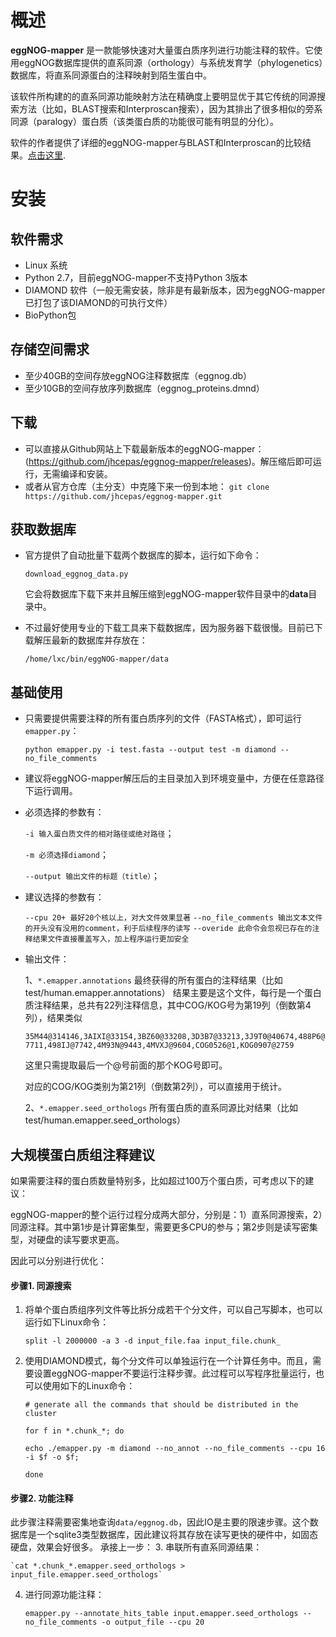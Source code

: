 # 概述

**eggNOG-mapper** 是一款能够快速对大量蛋白质序列进行功能注释的软件。它使用eggNOG数据库提供的直系同源（orthology）与系统发育学（phylogenetics）数据库，将直系同源蛋白的注释映射到陌生蛋白中。

该软件所构建的的直系同源功能映射方法在精确度上要明显优于其它传统的同源搜索方法（比如，BLAST搜索和Interproscan搜索），因为其排出了很多相似的旁系同源（paralogy）蛋白质（该类蛋白质的功能很可能有明显的分化）。

软件的作者提供了详细的eggNOG-mapper与BLAST和Interproscan的比较结果。[点击这里](https://github.com/jhcepas/emapper-benchmark/blob/master/benchmark_analysis.ipynb).


# 安装

## 软件需求

+ Linux 系统
+ Python 2.7，目前eggNOG-mapper不支持Python 3版本
+ DIAMOND 软件（一般无需安装，除非是有最新版本，因为eggNOG-mapper已打包了该DIAMOND的可执行文件）
+ BioPython包

## 存储空间需求

+ 至少40GB的空间存放eggNOG注释数据库（eggnog.db）
+ 至少10GB的空间存放序列数据库（eggnog_proteins.dmnd）

## 下载

+ 可以直接从Github网站上下载最新版本的eggNOG-mapper：
(https://github.com/jhcepas/eggnog-mapper/releases)。解压缩后即可运行，无需编译和安装。
+ 或者从官方仓库（主分支）中克隆下来一份到本地：
`git clone https://github.com/jhcepas/eggnog-mapper.git`

## 获取数据库

+ 官方提供了自动批量下载两个数据库的脚本，运行如下命令：

  `download_eggnog_data.py `

  它会将数据库下载下来并且解压缩到eggNOG-mapper软件目录中的**data**目录中。
+ 不过最好使用专业的下载工具来下载数据库，因为服务器下载很慢。目前已下载解压最新的数据库并存放在：

  `/home/lxc/bin/eggNOG-mapper/data`
 
## 基础使用

+ 只需要提供需要注释的所有蛋白质序列的文件（FASTA格式），即可运行`emapper.py`：

  `python emapper.py -i test.fasta --output test -m diamond --no_file_comments`

+ 建议将eggNOG-mapper解压后的主目录加入到环境变量中，方便在任意路径下运行调用。
+ 必须选择的参数有：

  `-i 输入蛋白质文件的相对路径或绝对路径`；
  
  `-m 必须选择diamond`；
  
  `--output 输出文件的标题（title）`；
  
+ 建议选择的参数有：
  
  `--cpu 20+ 最好20个核以上，对大文件效果显著`
  `--no_file_comments 输出文本文件的开头没有没用的comment，利于后续程序的读写`
  `--overide 此命令会忽视已存在的注释结果文件直接覆盖写入，加上程序运行更加安全`
  
+ 输出文件：
 
   1、`*.emapper.annotations` 最终获得的所有蛋白的注释结果（比如test/human.emapper.annotations）
   结果主要是这个文件，每行是一个蛋白质注释结果，总共有22列注释信息，其中COG/KOG号为第19列（倒数第4列），结果类似
   
   `35M44@314146,3AIXI@33154,3BZ60@33208,3D3B7@33213,3J9T0@40674,488P6@7711,498IJ@7742,4M93N@9443,4MVXJ@9604,COG0526@1,KOG0907@2759`
   
   这里只需提取最后一个@号前面的那个KOG号即可。
   
   对应的COG/KOG类别为第21列（倒数第2列），可以直接用于统计。
   
   2、`*.emapper.seed_orthologs` 所有蛋白质的直系同源比对结果（比如test/human.emapper.seed_orthologs）


## 大规模蛋白质组注释建议
如果需要注释的蛋白质数量特别多，比如超过100万个蛋白质，可考虑以下的建议：

eggNOG-mapper的整个运行过程分成两大部分，分别是：1）直系同源搜索，2）同源注释。其中第1步是计算密集型，需要更多CPU的参与；第2步则是读写密集型，对硬盘的读写要求更高。

因此可以分别进行优化：

#### 步骤1. 同源搜索
1. 将单个蛋白质组序列文件等比拆分成若干个分文件，可以自己写脚本，也可以运行如下Linux命令：

    `split -l 2000000 -a 3 -d input_file.faa input_file.chunk_`
2. 使用DIAMOND模式，每个分文件可以单独运行在一个计算任务中。而且，需要设置eggNOG-mapper不要运行注释步骤。此过程可以写程序批量运行，也可以使用如下的Linux命令：

    `# generate all the commands that should be distributed in the cluster`
    
    `for f in *.chunk_*; do`
    
    `echo ./emapper.py -m diamond --no_annot --no_file_comments --cpu 16 -i $f -o $f;`
    
    `done` 
    
#### 步骤2. 功能注释
此步骤注释需要密集地查询`data/eggnog.db`，因此IO是主要的限速步骤。这个数据库是一个sqlite3类型数据库，因此建议将其存放在读写更快的硬件中，如固态硬盘，效果会好很多。
承接上一步：
3. 串联所有直系同源结果：

    `cat *.chunk_*.emapper.seed_orthologs > input_file.emapper.seed_orthologs`

4. 进行同源功能注释：

    `emapper.py --annotate_hits_table input.emapper.seed_orthologs --no_file_comments -o output_file --cpu 20`


